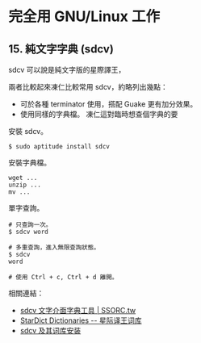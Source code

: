 # 完全用 GNU/Linux 工作
 
## 15. 純文字字典 (sdcv)

sdcv 可以說是純文字版的星際譯王，

兩者比較起來凍仁比較常用 sdcv，約略列出幾點：

- 可於各種 terminator 使用，搭配 Guake 更有加分效果。
- 使用同樣的字典檔。
凍仁這對臨時想查個字典的要

安裝 sdcv。

    $ sudo aptitude install sdcv

安裝字典檔。

    wget ...
    unzip ...
    mv ...

單字查詢。	

    # 只查詢一次。
    $ sdcv word
    
    # 多重查詢，進入無限查詢狀態。
    $ sdcv 
    word

    # 使用 Ctrl + c, Ctrl + d 離開。 

相關連結：

- [sdcv 文字介面字典工具 | SSORC.tw](http://ssorc.tw/?p=112)
- [StarDict Dictionaries -- 星际译王词库](http://abloz.com/huzheng/stardict-dic/)
- [sdcv 及其词库安装](http://www.360doc.com/content/11/1226/21/3508740_175185933.shtml)

